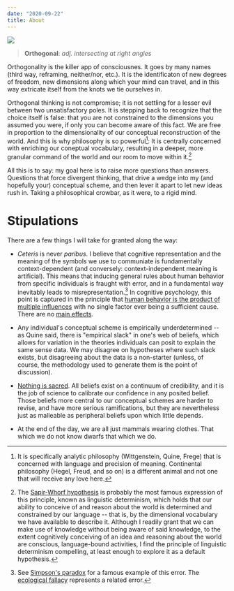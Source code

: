 ```yaml
---
date: "2020-09-22"
title: About
---
```


![](/./about_files/esther-jiao-ADv0GiMBlmI-unsplash.jpg)

> **Orthogonal**: *adj. intersecting at right angles*

Orthogonality is the killer app of consciousnes. It goes by many names (third way, reframing, neither/nor, etc.). It is the identificaton of new degrees of freedom, new dimensions along which your mind can travel, and in this way extricate itself from the knots we tie ourselves in. 

Orthogonal thinking is not compromise; it is not settling for a lesser evil between two unsatisfactory poles. It is stepping back to recognize that the choice itself is false: that you are not constrained to the dimensions you assumed you were, if only you can become aware of this fact. We are free in proportion to the dimensionality of our conceptual reconstruction of the world. And this is why philosophy is so powerful[^1]: It is centrally concerned with enriching our coneptual vocabulary, resulting in a deeper, more granular command of the world and our room to move within it.[^2]

All this is to say: my goal here is to raise more questions than answers. Questions that force divergent thinking, that drive a wedge into my (and hopefully your) conceptual scheme, and then lever it apart to let new ideas rush in. Taking a philosophical crowbar, as it were, to a rigid mind.

# Stipulations

There are a few things I will take for granted along the way:

* *Ceteris* is never *paribus*. I believe that cognitive representation and the meaning of the symbols we use to communiate is fundamentally context-dependent (and conversely: context-independent meaning is artificial). This means that inducing general rules about human behavior from specific individuals is fraught with error, and in a fundamental way inevitably leads to misrepresentation.[^3] In cognitive psychology, this point is captured in the principle that [human behavior is the product of multiple influences](https://psycnet.apa.org/record/1975-27285-001) with no single factor ever being a sufficient cause. There are no [main effects](https://en.wikipedia.org/wiki/Main_effect).

* Any individual's conceptual scheme is empirically underdetermined -- as Quine said, there is "empirical slack" in one's web of beliefs, which allows for variation in the theories individuals can posit to explain the same sense data. We may disagree on hypotheses where such slack exists, but disagreeing about the data is a non-starter (unless, of course, the methodology used to generate them is the point of discussion).

* [Nothing is sacred](https://en.wikipedia.org/wiki/Anti-foundationalism). All beliefs exist on a continuum of credibility, and it is the job of science to calibrate our confidence in any posited belief. Those beliefs more central to our conceptual schemes are harder to revise, and have more serious ramifications, but they are nevertheless just as malleable as peripheral beliefs upon which little depends.

* At the end of the day, we are all just mammals wearing clothes. That which we do not know dwarfs that which we do.


[^1]: It is specifically analytic philosophy (Wittgenstein, Quine, Frege) that is concerned with language and precision of meaning. Continental philosophy (Hegel, Freud, and so on) is a different animal and not one that will receive any love here.

[^2]: The [Sapir-Whorf hypothesis](https://onlinelibrary.wiley.com/doi/abs/10.1002/9781118783665.ieicc0111) is probably the most famous expression of this principle, known as linguistic determinism, which holds that our ability to conceive of and reason about the world is determined and constrained by our language -- that is, by the dimensional vocabulary we have available to describe it. Although I readily grant that we can make use of knowledge without being aware of said knowledge, to the extent cognitively conceiving of an idea and reasoning about the world are conscious, language-bound activities, I find the principle of linguistic determinism compelling, at least enough to explore it as a default hypothesis.

[^3]: See [Simpson's paradox](https://towardsdatascience.com/simpsons-paradox-how-to-prove-two-opposite-arguments-using-one-dataset-1c9c917f5ff9) for a famous example of this error. The [ecological fallacy](https://www.britannica.com/science/ecological-fallacy) represents a related error.